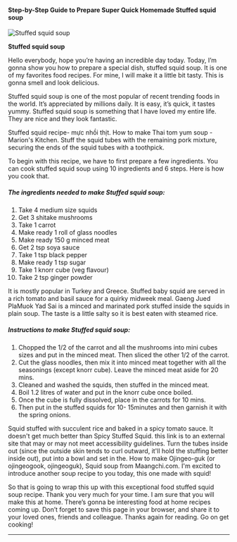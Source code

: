             

#### Step-by-Step Guide to Prepare Super Quick Homemade Stuffed squid soup

![Stuffed squid soup](https://img-global.cpcdn.com/recipes/038aa36ce454042e/751x532cq70/stuffed-squid-soup-recipe-main-photo.jpg)

**Stuffed squid soup**

Hello everybody, hope you’re having an incredible day today. Today, I’m gonna show you how to prepare a special dish, stuffed squid soup. It is one of my favorites food recipes. For mine, I will make it a little bit tasty. This is gonna smell and look delicious.

Stuffed squid soup is one of the most popular of recent trending foods in the world. It’s appreciated by millions daily. It is easy, it’s quick, it tastes yummy. Stuffed squid soup is something that I have loved my entire life. They are nice and they look fantastic.

Stuffed squid recipe- mực nhồi thịt. How to make Thai tom yum soup - Marion's Kitchen. Stuff the squid tubes with the remaining pork mixture, securing the ends of the squid tubes with a toothpick.

To begin with this recipe, we have to first prepare a few ingredients. You can cook stuffed squid soup using 10 ingredients and 6 steps. Here is how you cook that.

##### The ingredients needed to make Stuffed squid soup:

1.  Take 4 medium size squids
2.  Get 3 shitake mushrooms
3.  Take 1 carrot
4.  Make ready 1 roll of glass noodles
5.  Make ready 150 g minced meat
6.  Get 2 tsp soya sauce
7.  Take 1 tsp black pepper
8.  Make ready 1 tsp sugar
9.  Take 1 knorr cube (veg flavour)
10.  Take 2 tsp ginger powder

It is mostly popular in Turkey and Greece. Stuffed baby squid are served in a rich tomato and basil sauce for a quirky midweek meal. Gaeng Jued PlaMuok Yad Sai is a minced and marinated pork stuffed inside the squids in plain soup. The taste is a little salty so it is best eaten with steamed rice.

##### Instructions to make Stuffed squid soup:

1.  Chopped the 1/2 of the carrot and all the mushrooms into mini cubes sizes and put in the minced meat. Then sliced the other 1/2 of the carrot.
2.  Cut the glass noodles, then mix it into minced meat together with all the seasonings (except knorr cube). Leave the minced meat aside for 20 mins.
3.  Cleaned and washed the squids, then stuffed in the minced meat.
4.  Boil 1.2 litres of water and put in the knorr cube once boiled.
5.  Once the cube is fully dissolved, place in the carrots for 10 mins.
6.  Then put in the stuffed squids for 10- 15minutes and then garnish it with the spring onions.

Squid stuffed with succulent rice and baked in a spicy tomato sauce. It doesn't get much better than Spicy Stuffed Squid. this link is to an external site that may or may not meet accessibility guidelines. Turn the tubes inside out (since the outside skin tends to curl outward, it'll hold the stuffing better inside out), put into a bowl and set in the. How to make Ojingeo-guk (or ojingeogook, ojingeoguk), Squid soup from Maangchi.com. I'm excited to introduce another soup recipe to you today, this one made with squid!

So that is going to wrap this up with this exceptional food stuffed squid soup recipe. Thank you very much for your time. I am sure that you will make this at home. There’s gonna be interesting food at home recipes coming up. Don’t forget to save this page in your browser, and share it to your loved ones, friends and colleague. Thanks again for reading. Go on get cooking!

* * *